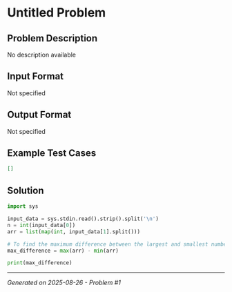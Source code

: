 # Untitled Problem

## Problem Description
No description available

## Input Format
Not specified

## Output Format
Not specified

## Example Test Cases
```json
[]
```

## Solution
```python
import sys

input_data = sys.stdin.read().strip().split('\n')
n = int(input_data[0])
arr = list(map(int, input_data[1].split()))

# To find the maximum difference between the largest and smallest numbers
max_difference = max(arr) - min(arr)

print(max_difference)
```

---
*Generated on 2025-08-26 - Problem #1*